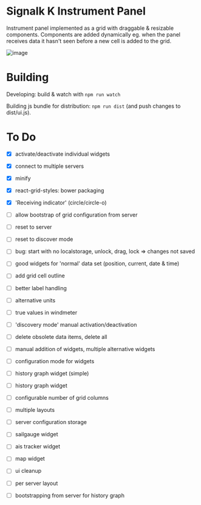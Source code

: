 Signalk K Instrument Panel
===============

Instrument panel implemented as a grid with draggable &amp; resizable components. Components are added dynamically eg. when the panel receives data it hasn't seen before a new cell is added to the grid.

![image](https://cloud.githubusercontent.com/assets/1049678/5593080/9657b632-91fc-11e4-9585-53e90c101149.png)


Building
================
Developing: build & watch with `npm run watch`

Building js bundle for distribution: `npm run dist` (and push changes to dist/ui.js).


To Do
=================
- [x] activate/deactivate individual widgets
- [x] connect to multiple servers
- [X] minify 
- [x] react-grid-styles: bower packaging  
- [x] 'Receiving indicator' (circle/circle-o)

- [ ] allow bootstrap of grid configuration from server
- [ ] reset to server
- [ ] reset to discover mode

- [ ] bug: start with no localstorage, unlock, drag, lock => changes not saved

- [ ] good widgets for 'normal' data set (position, current, date & time)
- [ ] add grid cell outline
- [ ] better label handling

- [ ] alternative units
- [ ] true values in windmeter

- [ ] 'discovery mode' manual activation/deactivation
- [ ] delete obsolete data items, delete all
- [ ] manual addition of widgets, multiple alternative widgets
- [ ] configuration mode for widgets
- [ ] history graph widget (simple)
- [ ] history graph widget 
- [ ] configurable number of grid columns
- [ ] multiple layouts
- [ ] server configuration storage
- [ ] sailgauge widget
- [ ] ais tracker widget
- [ ] map widget
- [ ] ui cleanup
- [ ] per server layout
- [ ] bootstrapping from server for history graph


